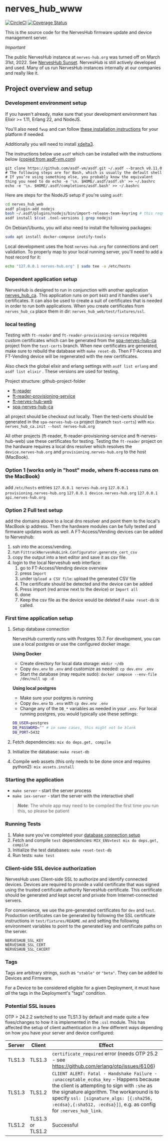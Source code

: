 # nerves_hub_www

[![CircleCI](https://circleci.com/gh/nerves-hub/nerves_hub_web/tree/main.svg?style=svg)](https://circleci.com/gh/nerves-hub/nerves_hub_web/tree/main)
[![Coverage Status](https://coveralls.io/repos/github/nerves-hub/nerves_hub_web/badge.svg?branch=main)](https://coveralls.io/github/nerves-hub/nerves_hub_web?branch=main)

This is the source code for the NervesHub firmware update and device management
server.

*Important*

The public NervesHub instance at `nerves-hub.org` was turned off on March 31st,
2022. See [NervesHub Sunset](https://elixirforum.com/t/action-advised-nerveshub-sunset/42925).
NervesHub is still actively developed and used. Many of us run NervesHub
instances internally at our companies and really like it.

## Project overview and setup

### Development environment setup

If you haven't already, make sure that your development environment has
Elixir >= 1.11, Erlang 22, and NodeJS.

You'll also need `fwup` and can follow [these installation instructions](https://github.com/fhunleth/fwup#installing) for your platform if needed.

Additionally you will need to install [xdelta3](https://github.com/jmacd/xdelta).

The instructions below use `asdf` which can be installed with the
instructions below ([copied from asdf-vm.com](https://asdf-vm.com/#/core-manage-asdf-vm))

```
git clone https://github.com/asdf-vm/asdf.git ~/.asdf --branch v0.11.0
# The following steps are for Bash, which is usually the default shell
# If you’re using something else, you probably know the equivalent thing you need to do echo -e '\n. $HOME/.asdf/asdf.sh' >> ~/.bashrc
echo -e '\n. $HOME/.asdf/completions/asdf.bash' >> ~/.bashrc
```

Here are steps for the NodeJS setup if you're using `asdf`:

```sh
cd nerves_hub_web
asdf plugin-add nodejs
bash ~/.asdf/plugins/nodejs/bin/import-release-team-keyring # this requires gpg to be installed
asdf install $(cat .tool-versions | grep nodejs)
```

On Debian/Ubuntu, you will also need to install the following packages:

```sh
sudo apt install docker-compose inotify-tools
```

Local development uses the host `nerves-hub.org` for connections and cert validation. To properly map to your local running server, you'll need to add a host record for it:

```sh
echo "127.0.0.1 nerves-hub.org" | sudo tee -a /etc/hosts
```

### Dependent application setup

NervesHub is designed to run in conjunction with another application [nerves_hub_ca](https://github.com/nerves-hub/nerves_hub_ca).
This application runs on port `8443` and it handles user's certificates. It can also be used to create a suit of certificates that
is needed in order to run both applications. When you create certificates from `nerves_hub_ca` place them in dir:
`nerves_hub_web/test/fixtures/ssl`.

### local testing
Testing with `ft-reader` and `ft-reader-provisioning-service` requires custom certificates which can be generated from the [spa-nerves-hub-ca](https://github.com/sportalliance/spa-nerves-hub-ca) project from the `test-certs` branch. When new certificates are generated, make sure to rebuild the database with `make reset-db`. Then FT-Access and FT-Vending device will be regenerated with the new certificates. 

Also check the global elixir and erlang settings with `asdf list erlang` and `asdf list elixir` . These versions are used for testing.

Project structure:
github-project-folder
- [ft-reader](https://github.com/sportalliance/ft-reader)
- [ft-reader-provisioning-service](https://github.com/sportalliance/ft-reader-provisioning-service)
- [ft-nerves-hub-web](https://github.com/sportalliance/ft-nerves-hub-web)
- [spa-nerves-hub-ca](https://github.com/sportalliance/spa-nerves-hub-ca)

all project should be checkout out locally. Then the test-certs should be generated in the `spa-nerves-hub-ca` project (branch `test-certs`) with `mix nerves_hub_ca.init --host nerves-hub.org`

All other projects (ft-reader, ft-reader-provisioning-service and ft-nerves-hub-web) use these certificates for testing.
Testing the `ft-reader` project on the hardware requires a local dns resolver which resolves the 
`device.nerves-hub.org` and `provisioning.nerves-hub.org` to the host (MacBook).

### Option 1 (works only in "host" mode, where ft-access runs on the MacBook)
add `/etc/hosts` entries
     `127.0.0.1 nerves-hub.org`
     `127.0.0.1 provisioning.nerves-hub.org`
     `127.0.0.1 device.nerves-hub.org`
     `127.0.0.1 api.nerves-hub.org`

### Option 2 Full test setup
add the domains above to a local dns resolver and point them to the local's MacBook ip address.
Then the hardware modules can be fully tested and firmware updates work as well.
A FT-Access/Vending devices can be added to Nerveshub:
1. ssh into the access/vending.
2. run `FittrackNervesHubLink.Configurator.generate_cert_csv`
3. copy the output into a text editor and save it as csv file.
4. login to the local Nerveshub web interface: 
   1. go to FT-Access/Vending device overview
   2. press `Import`
   3. under `Upload a CSV file`: upload the generated CSV file
   4. The certificate should be detected and the device can be added
   5. Press import (red arrow next to the device) or `Import all`
   6. done
   7. Keep the csv file as the device would be deleted if `make reset-db` is called.

### First time application setup

1. Setup database connection

     NervesHub currently runs with Postgres 10.7. For development, you can use a local postgres or use the configured docker image:

     **Using Docker**

     * Create directory for local data storage: `mkdir ~/db`
     * Copy `dev.env` to `.env` and customize as needed: `cp dev.env .env`
     * Start the database (may require sudo): `docker compose --env-file /dev/null up -d`

     **Using local postgres**

     * Make sure your postgres is running
     * Copy `dev.env` to `.env` with `cp dev.env .env`
     * Change any of the `DB_*` variables as needed in your `.env`. For local running postgres, you would typically use these settings:

     ```bash
     DB_USER=postgres
     DB_PASSWORD="" # in some cases, this might not be blank
     DB_PORT=5432
     ```

2. Fetch dependencies: `mix do deps.get, compile`
3. Initialize the database: `make reset-db`
4. Compile web assets (this only needs to be done once and requires python2):
   `mix assets.install`

### Starting the application

* `make server` - start the server process
* `make iex-server` - start the server with the
   interactive shell

> **_Note_**: The whole app may need to be compiled the first time you run this, so please be patient

### Running Tests

1. Make sure you've completed your [database connection setup](#development-environment-setup)
2. Fetch and compile `test` dependencies: `MIX_ENV=test mix do deps.get, compile`
3. Initialize the test databases: `make reset-test-db`
4. Run tests: `make test`


### Client-side SSL device authorization

NervesHub uses Client-side SSL to authorize and identify connected devices.
Devices are required to provide a valid certificate that was signed using the
trusted certificate authority NervesHub certificate. This certificate should be
generated and kept secret and private from Internet-connected servers.

For convenience, we use the pre-generated certificates for `dev` and `test`.
Production certificates can be generated by following the SSL certificate
instructions in `test/fixtures/README.md` and setting the following environment
variables to point to the generated key and certificate paths on the server.

```text
NERVESHUB_SSL_KEY
NERVESHUB_SSL_CERT
NERVESHUB_SSL_CACERT
```

### Tags

Tags are arbitrary strings, such as `"stable"` or `"beta"`. They can be added to
Devices and Firmware.

For a Device to be considered eligible for a given Deployment, it must have
*all* the tags in the Deployment's "tags" condition.

### Potential SSL issues

OTP > 24.2.2 switched to use TLS1.3 by default and made quite a few fixes/changes
to how it is implemented in the `:ssl` module. This has affected the setup of
client authentication in a few different ways depending on how you have your
server and device configured:

| Server | Client | Effect |
| --- | --- | --- |
|TLS1.3 | TLS1.3| `certificate_required` error (needs OTP 25.2 - see https://github.com/erlang/otp/issues/6106)  |
|TLS1.3|TLS1.2|  `CLIENT ALERT: Fatal - Handshake Failure - :unacceptable_ecdsa_key` - Happens because the client is attempting to sign with `:she` as the signature algorithm. The workaround is to specify `ssl: [signature_algs: [{:sha256, :ecdsa},{:sha512, :ecdsa}]]`, e.g. as config for `:nerves_hub_link`. |
|TLS1.2 | TLS1.3 or TLS1.2 | Successful|
